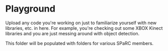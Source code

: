 Playground
========

Upload any code you're working on just to familiarize yourself with new libraries, etc. in here.
For example, you're checking out some XBOX Kinect libraries and you are just messing around with object detection.

This folder will be populated with folders for various SPaRC members.
